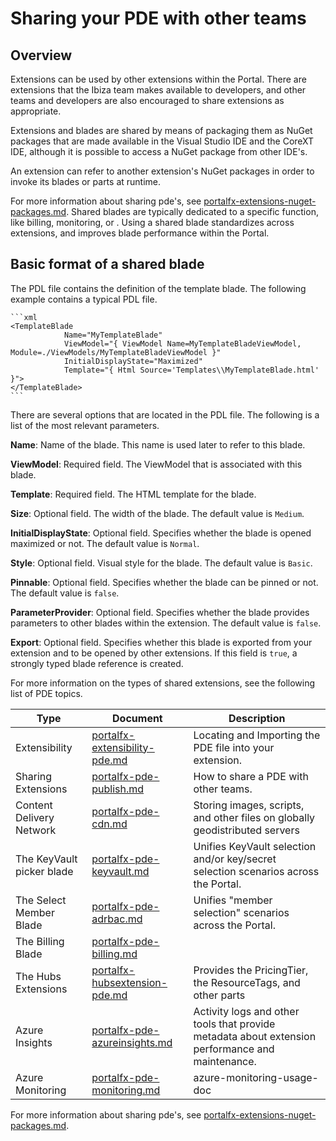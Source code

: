 
<a name="sharing-your-pde-with-other-teams"></a>
# Sharing your PDE with other teams

<a name="sharing-your-pde-with-other-teams-overview"></a>
## Overview

Extensions can be used by other extensions within the Portal. There are extensions that the Ibiza team makes  available to developers, and other teams and developers are also encouraged to share extensions as appropriate.

Extensions and blades are shared by means of packaging them as NuGet packages that are  made available in the Visual Studio IDE and the CoreXT IDE,  although it is possible to access a NuGet package from other IDE's. 

An extension can refer to another extension's NuGet packages in order to invoke its blades or parts at runtime.

 For more information about sharing pde's, see [portalfx-extensions-nuget-packages.md](portalfx-extensions-nuget-packages.md). 
Shared blades are typically dedicated to a specific function, like billing, monitoring, or  . Using a shared blade standardizes    across extensions, and 
 improves blade performance within the Portal.
 
<a name="sharing-your-pde-with-other-teams-basic-format-of-a-shared-blade"></a>
## Basic format of a shared blade

The PDL file contains the definition of the template blade. The following example contains a typical PDL file.

    ```xml
    <TemplateBlade
                Name="MyTemplateBlade"
                ViewModel="{ ViewModel Name=MyTemplateBladeViewModel, Module=./ViewModels/MyTemplateBladeViewModel }"
                InitialDisplayState="Maximized"
                Template="{ Html Source='Templates\\MyTemplateBlade.html' }">
    </TemplateBlade>
    ```
There are several options that are located in the PDL file. The following is a list of the most relevant parameters.

**Name**: Name of the blade. This name is used later to refer to this blade. 

**ViewModel**: Required field.  The ViewModel that is associated with this blade. 

**Template**: Required field.  The HTML template for the blade. 

**Size**: Optional field. The width of the blade. The default value is `Medium`. 

**InitialDisplayState**: Optional field.  Specifies whether the blade is opened maximized or not. The default value is `Normal`. 

**Style**: Optional field. Visual style for the blade. The default value is `Basic`. 

**Pinnable**: Optional field. Specifies whether the blade can be pinned or not. The default value is `false`.

**ParameterProvider**: Optional field. Specifies whether the blade provides parameters to other blades within the extension.   The default value is  `false`.

**Export**: Optional field.  Specifies whether this blade is exported from your extension and to be opened by other extensions. If this field is `true`, a strongly typed blade reference is created. 

For more information on the types of shared extensions, see the  following list of PDE topics. 

| Type                        | Document                                                       | Description                                                                 |
| --------------------------- | -------------------------------------------------------------- | --------------------------------------------------------------------------- |
| Extensibility               | [portalfx-extensibility-pde.md](portalfx-extensibility-pde.md) | Locating and Importing the PDE file into your extension.                    | 
| Sharing Extensions          | [portalfx-pde-publish.md](portalfx-pde-publish.md)             | How to share a PDE with other teams.                                        |
| Content Delivery Network    | [portalfx-pde-cdn.md](portalfx-pde-cdn.md)                     | Storing images, scripts, and other files on globally geodistributed servers |
| The KeyVault picker blade   | [portalfx-pde-keyvault.md](portalfx-pde-keyvault.md)           | Unifies KeyVault selection and/or key/secret selection scenarios across the Portal. |
| The Select Member Blade     | [portalfx-pde-adrbac.md](portalfx-pde-adrbac.md)               | Unifies "member selection" scenarios across the Portal.                     |
| The Billing Blade           | [portalfx-pde-billing.md](portalfx-pde-billing.md)             |                                                                             | 
| The Hubs Extensions         | [portalfx-hubsextension-pde.md](portalfx-hubsextension-pde.md) | Provides the PricingTier, the ResourceTags, and other parts                 | 
| Azure Insights              | [portalfx-pde-azureinsights.md](portalfx-pde-azureinsights.md) | Activity logs and other tools that provide metadata about extension performance and maintenance. | 
| Azure Monitoring            | [portalfx-pde-monitoring.md](portalfx-pde-monitoring.md)       | azure-monitoring-usage-doc                                                  |

For more information about sharing pde's, see [portalfx-extensions-nuget-packages.md](portalfx-extensions-nuget-packages.md).